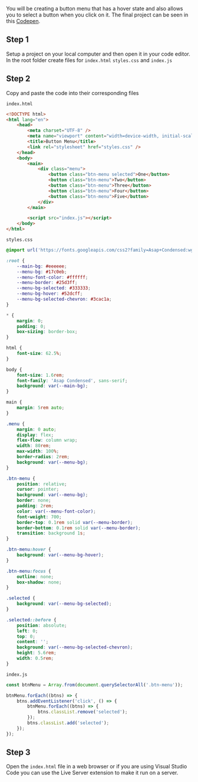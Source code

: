 You will be creating a button menu that has a hover state and also allows you to select a button when you click on it. The final project can be seen in this [Codepen](https://codepen.io/andrewbaisden/pen/BajgPKP).

## Step 1

Setup a project on your local computer and then open it in your code editor. In the root folder create files for `index.html` `styles.css` and `index.js`

## Step 2

Copy and paste the code into their corresponding files

`index.html`

```html
<!DOCTYPE html>
<html lang="en">
	<head>
		<meta charset="UTF-8" />
		<meta name="viewport" content="width=device-width, initial-scale=1.0" />
		<title>Button Menu</title>
		<link rel="stylesheet" href="styles.css" />
	</head>
	<body>
		<main>
			<div class="menu">
				<button class="btn-menu selected">One</button>
				<button class="btn-menu">Two</button>
				<button class="btn-menu">Three</button>
				<button class="btn-menu">Four</button>
				<button class="btn-menu">Five</button>
			</div>
		</main>

		<script src="index.js"></script>
	</body>
</html>
```

`styles.css`

```css
@import url('https://fonts.googleapis.com/css2?family=Asap+Condensed:wght@400;700&display=swap');

:root {
	--main-bg: #eeeeee;
	--menu-bg: #17c0eb;
	--menu-font-color: #ffffff;
	--menu-border: #25d3ff;
	--menu-bg-selected: #333333;
	--menu-bg-hover: #52dcff;
	--menu-bg-selected-chevron: #3cac1a;
}

* {
	margin: 0;
	padding: 0;
	box-sizing: border-box;
}

html {
	font-size: 62.5%;
}

body {
	font-size: 1.6rem;
	font-family: 'Asap Condensed', sans-serif;
	background: var(--main-bg);
}

main {
	margin: 5rem auto;
}

.menu {
	margin: 0 auto;
	display: flex;
	flex-flow: column wrap;
	width: 80rem;
	max-width: 100%;
	border-radius: 2rem;
	background: var(--menu-bg);
}

.btn-menu {
	position: relative;
	cursor: pointer;
	background: var(--menu-bg);
	border: none;
	padding: 2rem;
	color: var(--menu-font-color);
	font-weight: 700;
	border-top: 0.1rem solid var(--menu-border);
	border-bottom: 0.1rem solid var(--menu-border);
	transition: background 1s;
}

.btn-menu:hover {
	background: var(--menu-bg-hover);
}

.btn-menu:focus {
	outline: none;
	box-shadow: none;
}

.selected {
	background: var(--menu-bg-selected);
}

.selected::before {
	position: absolute;
	left: 0;
	top: 0;
	content: '';
	background: var(--menu-bg-selected-chevron);
	height: 5.6rem;
	width: 0.5rem;
}
```

`index.js`

```javascript
const btnMenu = Array.from(document.querySelectorAll('.btn-menu'));

btnMenu.forEach((btns) => {
	btns.addEventListener('click', () => {
		btnMenu.forEach((btns) => {
			btns.classList.remove('selected');
		});
		btns.classList.add('selected');
	});
});
```

## Step 3

Open the `index.html` file in a web browser or if you are using Visual Studio Code you can use the Live Server extension to make it run on a server.
